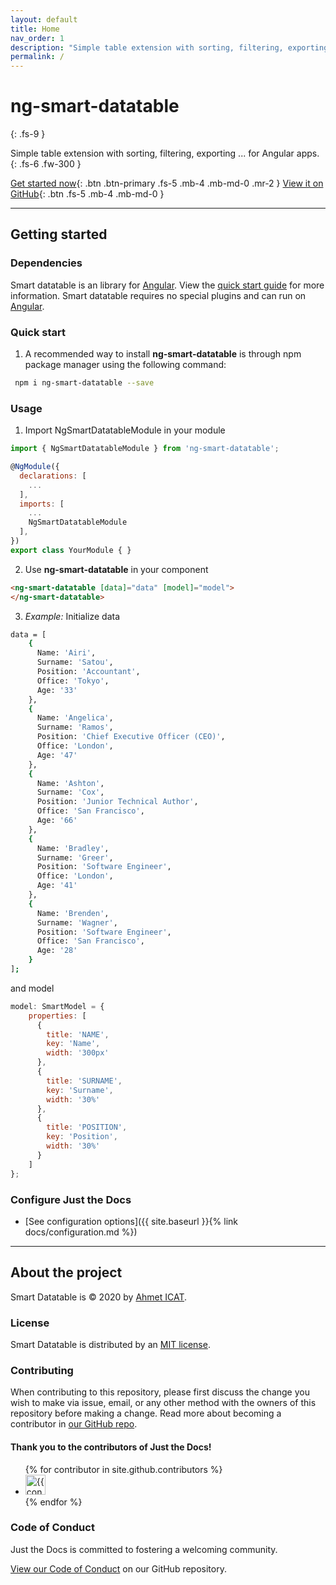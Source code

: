 ```yaml
---
layout: default
title: Home
nav_order: 1
description: "Simple table extension with sorting, filtering, exporting ... for Angular apps."
permalink: /
---
```


# ng-smart-datatable
{: .fs-9 }

Simple table extension with sorting, filtering, exporting ... for Angular apps.
{: .fs-6 .fw-300 }

[Get started now](#getting-started){: .btn .btn-primary .fs-5 .mb-4 .mb-md-0 .mr-2 } [View it on GitHub](https://github.com/ahmeticat/smart-datatable){: .btn .fs-5 .mb-4 .mb-md-0 }

---

## Getting started

### Dependencies

Smart datatable is an library for [Angular](https://angular.io). View the [quick start guide](https://github.com/ahmeticat/smart-datatable-page) for more information. Smart datatable requires no special plugins and can run on [Angular](https://angular.io). 

### Quick start

1. A recommended way to install **ng-smart-datatable** is through npm package manager using the following command:
```bash
 npm i ng-smart-datatable --save
```

### Usage

1. Import NgSmartDatatableModule in your module
```javascript
import { NgSmartDatatableModule } from 'ng-smart-datatable';
```
```javascript
@NgModule({
  declarations: [
    ...
  ],
  imports: [
    ...
    NgSmartDatatableModule
  ],
})
export class YourModule { }
```
2. Use **ng-smart-datatable** in your component
```html
<ng-smart-datatable [data]="data" [model]="model">
</ng-smart-datatable>
```
3. _Example:_ Initialize data
```bash
data = [
    {
      Name: 'Airi',
      Surname: 'Satou',
      Position: 'Accountant',
      Office: 'Tokyo',
      Age: '33'
    },
    {
      Name: 'Angelica',
      Surname: 'Ramos',
      Position: 'Chief Executive Officer (CEO)',
      Office: 'London',
      Age: '47'
    },
    {
      Name: 'Ashton',
      Surname: 'Cox',
      Position: 'Junior Technical Author',
      Office: 'San Francisco',
      Age: '66'
    },
    {
      Name: 'Bradley',
      Surname: 'Greer',
      Position: 'Software Engineer',
      Office: 'London',
      Age: '41'
    },
    {
      Name: 'Brenden',
      Surname: 'Wagner',
      Position: 'Software Engineer',
      Office: 'San Francisco',
      Age: '28'
    }
];
```
and model
```javascript
model: SmartModel = {
    properties: [
      {
        title: 'NAME',
        key: 'Name',
        width: '300px'
      },
      {
        title: 'SURNAME',
        key: 'Surname',
        width: '30%'
      },
      {
        title: 'POSITION',
        key: 'Position',
        width: '30%'
      }
    ]
};
```

### Configure Just the Docs

- [See configuration options]({{ site.baseurl }}{% link docs/configuration.md %})

---

## About the project

Smart Datatable is &copy; 2020 by [Ahmet ICAT](http://github.com/ahmeticat).

### License

Smart Datatable is distributed by an [MIT license](https://github.com/ahmeticat/smart-datatable/blob/master/LICENSE.txt).

### Contributing

When contributing to this repository, please first discuss the change you wish to make via issue,
email, or any other method with the owners of this repository before making a change. Read more about becoming a contributor in [our GitHub repo](https://github.com/pmarsceill/just-the-docs#contributing).

#### Thank you to the contributors of Just the Docs!

<ul class="list-style-none">
{% for contributor in site.github.contributors %}
  <li class="d-inline-block mr-1">
     <a href="{{ contributor.html_url }}"><img src="{{ contributor.avatar_url }}" width="32" height="32" alt="{{ contributor.login }}"/></a>
  </li>
{% endfor %}
</ul>

### Code of Conduct

Just the Docs is committed to fostering a welcoming community.

[View our Code of Conduct](https://github.com/pmarsceill/just-the-docs/tree/master/CODE_OF_CONDUCT.md) on our GitHub repository.
